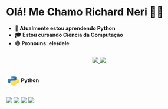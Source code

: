 # Olá! Me Chamo **Richard Neri** 👋😄

- **🌱** **Atualmente estou aprendendo Python**
- **🎓** **Estou cursando Ciência da Computação**
- **😄** **Pronouns: ele/dele**
##

<div align="center">
  <a href="https://github.com/jsnery">
  <img height="170em" src="https://github-readme-stats.vercel.app/api?username=jsnery&show_icons=true&theme=midnight-purple&include_all_commits=true&count_private=true"/>
  <img height="170em" src="https://github-readme-stats.vercel.app/api/top-langs/?username=jsnery&langs_count=5&theme=midnight-purple"/>
</div>

<div style="display: inline_block"><br>
  <p><a href="https://github.com/jsnery?tab=repositories&q=&type=&language=python&sort="><img align="center" alt="Richard-Python" height="30" width="40" src="https://raw.githubusercontent.com/devicons/devicon/master/icons/python/python-original.svg"></a><b>Python</b></p>
</div>
  
##

<div> 
  <a href="https://www.youtube.com/channel/UCP3ya8T27U4nDKAsDh_Z7RQ" target="_blank"><img src="https://img.shields.io/badge/YouTube-FF0000?style=for-the-badge&logo=youtube&logoColor=white" target="_blank"></a>
  <a href="https://instagram.com/richard_neri" target="_blank"><img src="https://img.shields.io/badge/-Instagram-%23E4405F?style=for-the-badge&logo=instagram&logoColor=white" target="_blank"></a>
  <a href = "mailto:richardmatq@gmail.com"><img src="https://img.shields.io/badge/-Gmail-%23333?style=for-the-badge&logo=gmail&logoColor=white" target="_blank"></a>
  <a href="https://www.linkedin.com/in/richardneri" target="_blank"><img src="https://img.shields.io/badge/-LinkedIn-%230077B5?style=for-the-badge&logo=linkedin&logoColor=white" target="_blank"></a> 
</div>

<!--
**jsnery/jsnery** is a ✨ _special_ ✨ repository because its `README.md` (this file) appears on your GitHub profile.

Here are some ideas to get you started:

- 🔭 I’m currently working on ...
- 🌱 I’m currently learning ...
- 👯 I’m looking to collaborate on ...
- 🤔 I’m looking for help with ...
- 💬 Ask me about ...
- 📫 How to reach me: ...
- 😄 Pronouns: ...
- ⚡ Fun fact: ...
-->
